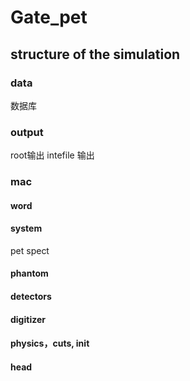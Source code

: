 # Gate_pet

## structure of the simulation

### data
数据库

### output
root输出
intefile 输出

### mac
#### word

#### system
pet
spect

#### phantom

#### detectors

#### digitizer

#### physics，cuts, init

#### head

#### 

